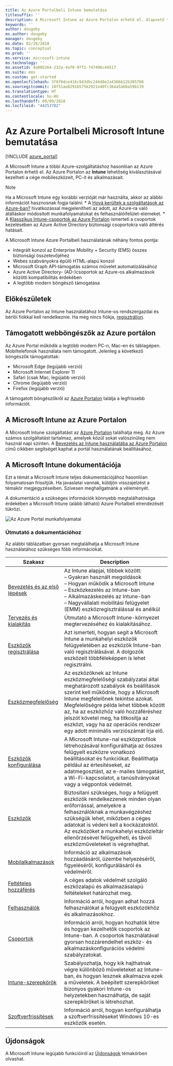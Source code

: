 ```yaml
---
title: Az Azure Portalbeli Intune bemutatása
titlesuffix: ''
description: A Microsoft Intune az Azure Portalon érhető el. Alapvető tudnivalók az Azure Portalon elérhető Intune-ról.
keywords: ''
author: dougeby
ms.author: dougeby
manager: dougeby
ms.date: 02/28/2018
ms.topic: conceptual
ms.prod: ''
ms.service: microsoft-intune
ms.technology: ''
ms.assetid: 4a085264-232a-4af0-97f1-747496c44517
ms.suite: ems
ms.custom: get-started
ms.openlocfilehash: 3f8f0dce416c943dbc244d0e2a4366b12b305708
ms.sourcegitcommit: 18f51ae8291b57562921e40fc364a5a60a59b139
ms.translationtype: HT
ms.contentlocale: hu-HU
ms.lasthandoff: 09/09/2018
ms.locfileid: "44253782"
---
```

# <a name="introduction-to-microsoft-intune-in-the-azure-portal"></a>Az Azure Portalbeli Microsoft Intune bemutatása


[!INCLUDE [azure_portal](./includes/azure_portal.md)]

A Microsoft Intune a többi Azure-szolgáltatáshoz hasonlóan az Azure Portalon érhető el. Az Azure Portalon az **Intune** lehetőség kiválasztásával kezelheti a cége mobileszközeit, PC-it és alkalmazásait.

> [!NOTE]
> Ha a Microsoft Intune egy korábbi verzióját már használta, akkor az alábbi információt hasznosnak fogja találni:
>     * A [Hová kerültek a szolgáltatások az Azure-ban?](ui-changes.md) hivatkozással megjelenítheti az adott, az Azure-ra való átálláskor módosított munkafolyamatokat és felhasználóifelület-elemeket.
>     * A [Klasszikus Intune-csoportok az Azure Portalon](groups-get-started.md) ismerteti a csoportok kezelésében az Azure Active Directory biztonsági csoportokra való áttérés hatásait.

A Microsoft Intune Azure Portalbeli használatának néhány fontos pontja:

- Integrált konzol az Enterprise Mobility + Security (EMS) összes biztonsági összetevőjéhez
- Webes szabványokra épülő HTML-alapú konzol
- Microsoft Graph API-támogatás számos művelet automatizálásához
- Azure Active Directory- (AD-)csoportok az Azure-os alkalmazások közötti kompatibilitás érdekében
- A legtöbb modern böngésző támogatása

## <a name="before-you-start"></a>Előkészületek

Az Azure Portalon az Intune használatához Intune-os rendszergazdai és bérlői fiókkal kell rendelkeznie. Ha még nincs fiókja, [regisztráljon](https://portal.office.com/Signup/Signup.aspx?OfferId=40BE278A-DFD1-470a-9EF7-9F2596EA7FF9&dl=INTUNE_A&ali=1#0%20).

## <a name="supported-web-browsers-for-the-azure-portal"></a>Támogatott webböngészők az Azure portálon

Az Azure Portal működik a legtöbb modern PC-n, Mac-en és táblagépen. Mobiltelefonok használata nem támogatott.
Jelenleg a következő böngészők támogatottak:

- Microsoft Edge (legújabb verzió)
- Microsoft Internet Explorer 11
- Safari (csak Mac, legújabb verzió)
- Chrome (legújabb verzió)
- Firefox (legújabb verzió)

A támogatott böngészőkről az [Azure Portalon](https://docs.microsoft.com/azure/azure-preview-portal-supported-browsers-devices) találja a legfrissebb információt.

## <a name="microsoft-intune-in-the-azure-portal"></a>A Microsoft Intune az Azure Portalon

A Microsoft Intune szolgáltatást az [Azure Portalon](https://portal.azure.com) találhatja meg. Az Azure számos szolgáltatást tartalmaz, amelyek közül sokat valószínűleg nem használ napi szinten. A [Bevezetés az Intune használatába az Azure Portalon](get-started-azure.md) című cikkben segítséget kaphat a portál használatának beállításához.

## <a name="the-microsoft-intune-documentation"></a>A Microsoft Intune dokumentációja

Ezt a témát a Microsoft Intune teljes dokumentációjához hasonlóan folyamatosan frissítjük. Ha javaslatai vannak, küldjön visszajelzést a témakör megjegyzéseiben. Szívesen meghallgatnánk a véleményét.

A dokumentáció a szükséges információk könnyebb megtalálhatósága érdekében a Microsoft Intune (alább látható) Azure Portalbeli elrendezését tükrözi.

![Az Azure Portal munkafolyamatai](./media/azure-portal-workloads.png)

### <a name="documentation-guide"></a>Útmutató a dokumentációhoz

Az alábbi táblázatban gyorsan megtalálhatja a Microsoft Intune használatához szükséges főbb információkat.

| Szakasz                                                      | Description                                                                                                                                                                                                                                                                                      |
|--------------------------------------------------------------|--------------------------------------------------------------------------------------------------------------------------------------------------------------------------------------------------------------------------------------------------------------------------------------------------|
| [Bevezetés és az első lépések](introduction-intune.md)       | Az Intune alapjai, többek között:<br /> – Gyakran használt megoldások<br /> – Hogyan működik a Microsoft Intune<br /> – Eszközkezelés az Intune-ban<br /> – Alkalmazáskezelés az Intune-ban<br /> – Nagyvállalati mobilitási felügyelet (EMM) eszközregisztrálással és anélkül                                                         |
| [Tervezés és kialakítás](planning-guide.md)                         | Útmutató a Microsoft Intune-környezet megtervezéséhez és kialakításához.                                                                                                                                                                                                             |
| [Eszközök regisztrálása](device-enrollment.md)                    | Azt ismerteti, hogyan segít a Microsoft Intune a munkahelyi eszközök felügyeletében az eszközök Intune-ban való regisztrálásával. A dolgozók eszközeit többféleképpen is lehet regisztrálni.                                                                                                         |
| [Eszközmegfelelőség](device-compliance.md)                    | Az eszközöknek az Intune eszközmegfelelőségi szabályzatai által meghatározott szabályok és beállítások szerint kell működnie, hogy a Microsoft Intune megfelelőnek tekintse azokat. Megfelelőségre példa lehet többek között az, ha az eszközhöz való hozzáféréshez jelszót követel meg, ha titkosítja az eszközt, vagy ha az operációs rendszer egy adott minimális verziószámát írja elő. |
| [Eszközök konfigurálása](device-profiles.md)                   | A Microsoft Intune-nal eszközprofilok létrehozásával konfigurálhatja az összes felügyelt eszközre vonatkozó beállításokat és funkciókat. Beállíthatja például az értesítéseket, az adatmegosztást, az e-mailes támogatást, a Wi-Fi-kapcsolatot, a tanúsítványokat vagy a végpontok védelmét.              |
| [Eszközök](device-management.md)                              | Biztosítani szükséges, hogy a felügyelt eszközök rendelkezzenek minden olyan erőforrással, amelyekre a felhasználóknak a munkavégzéshez szükségük lehet, miközben a céges adatokat is védeni kell a kockázatoktól. Az eszközöket a munkahelyi eszközleltár ellenőrzésével felügyelheti, és távoli eszközműveleteket is végrehajthat.                                                      |
| [Mobilalkalmazások](app-management.md)                             | Információ az alkalmazások hozzáadásáról, üzembe helyezéséről, figyeléséről, konfigurálásáról és védelméről.                                                                                                                                                                                                                             |
| [Feltételes hozzáférés](conditional-access.md)                  | A céges adatok védelmét szolgáló eszközalapú és alkalmazásalapú feltételeket határozhat meg.                                                                                                                                                                                                            |
| [Felhasználók](users-add.md)                                        | Információ arról, hogyan adhat hozzá felhasználókat a felügyelt eszközökhöz és alkalmazásokhoz.                                                                                                                                                                                                                                           |
| [Csoportok](groups-get-started.md)                              | Információ arról, hogyan hozhatók létre és hogyan kezelhetők csoportok az Intune-ban. A csoportok használatával gyorsan hozzárendelhet eszköz- és alkalmazáskonfigurációs védelmi szabályzatokat.                                                                                                                                             |
| [Intune-szerepkörök](role-based-access-control.md)                 | Szabályozhatja, hogy kik hajthatnak végre különböző műveleteket az Intune-ban, és hogyan lesznek alkalmazva ezek a műveletek. A beépített szerepköröket bizonyos gyakori Intune-os helyzetekben használhatja, de saját szerepköröket is létrehozhat.                                                                                 |
| [Szoftverfrissítések](windows-update-for-business-configure.md) | Információ arról, hogyan konfigurálhatja a szoftverfrissítéseket Windows 10-es eszközök esetén.                                                                                                                                                                                                                                  |

## <a name="whats-new"></a>Újdonságok

A Microsoft Intune legújabb funkcióiról az [Újdonságok](whats-new.md) témakörben olvashat.
